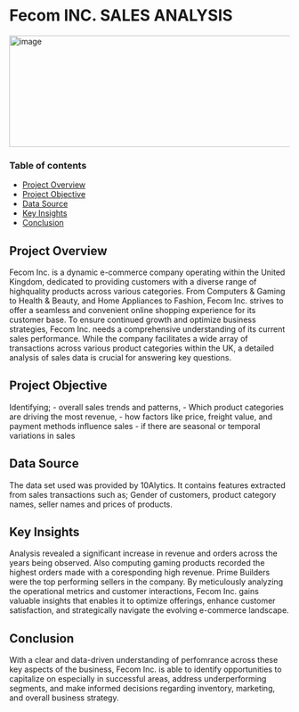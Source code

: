 # Fecom INC. SALES ANALYSIS

<img width="600" height="200" alt="image" src="https://github.com/user-attachments/assets/93ce10b9-3323-4657-8323-dd54b02fa461" />

### Table of contents
- [Project Overview](#project-Overview)
- [Project Objective](#project-Objective)
- [Data Source](#Data-Source)
- [Key Insights](#Key-Insights)
- [Conclusion](#Conclusion)


## Project Overview
Fecom Inc. is a dynamic e-commerce company operating within the United Kingdom, dedicated to providing customers with a diverse range of highquality products across various categories. From Computers & Gaming to Health & Beauty, and Home Appliances to Fashion, Fecom Inc. strives to offer a seamless and convenient online shopping experience for its customer base. 
To ensure continued growth and optimize business strategies, Fecom Inc. needs a comprehensive understanding of its current sales performance. While the
company facilitates a wide array of transactions across various product categories within the UK, a detailed analysis of sales data is crucial for
answering key questions.

## Project Objective
Identifying; - overall sales trends and patterns,
             - Which product categories are driving the most revenue,
             - how factors like price, freight value, and payment methods influence sales
             - if there are seasonal or temporal variations in sales


## Data Source
The data set used was provided by 10Alytics. It contains features extracted from sales transactions such as; Gender of customers, product category names, seller names and prices of products. 

## Key Insights
Analysis revealed a significant increase in revenue and orders across the years being observed. Also computing gaming products recorded the highest orders made with a coresponding high revenue. Prime Builders were the top performing sellers in the company. By meticulously analyzing the operational metrics and customer interactions, Fecom Inc. gains valuable insights that enables it to optimize offerings, enhance customer satisfaction, and strategically navigate the evolving e-commerce landscape.

## Conclusion
With a clear and data-driven understanding of perfomrance across these key aspects of the business, Fecom Inc. is able to identify opportunities to capitalize on especially in successful areas, address underperforming segments, and make informed decisions regarding inventory, marketing, and overall business strategy.

